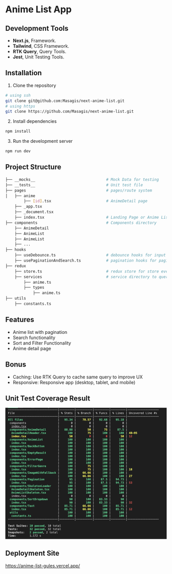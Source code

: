 # Anime List App

## Development Tools

- **Next.js**, Framework.
- **Tailwind**, CSS Framework.
- **RTK Query**, Query Tools.
- **Jest**, Unit Testing Tools.

## Installation

1. Clone the repository

```bash
# using ssh
git clone git@github.com:Masagis/next-anime-list.git
# using https
git clone https://github.com/Masagis/next-anime-list.git
```

2. Install dependencies

```bash
npm install
```

3. Run the development server

```bash
npm run dev
```

## Project Structure

```bash
├── __mocks__                               # Mock Data for testing
├── __tests__                               # Unit test file
├── pages                                   # pages/route system
│   ├── anime
        ├── [id].tsx                        # AnimeDetail page
    ├── _app.tsx
    ├── _document.tsx
    ├── index.tsx                           # Landing Page or Anime List
├── components                              # Components directory
    ├── AnimeDetail
    ├── AnimeList
    ├── AnimeList
    ├── ...
├── hooks
    ├── useDebounce.ts                      # debounce hooks for input
    ├── usePaginationAndSearch.ts           # pagination hooks for pagination component
├── redux
    ├── store.ts                            # redux store for store every query
    ├── services                            # service directory to query and the types
        ├── anime.ts
        ├── types
            ├── anime.ts
├── utils
    ├── constants.ts


```

## Features

- Anime list with pagination
- Search functionality
- Sort and Filter Functionality
- Anime detail page

## Bonus

- Caching: Use RTK Query to cache same query to improve UX
- Responsive: Responsive app (desktop, tablet, and mobile)

## Unit Test Coverage Result

![coverage](public/images/coverage.png)

## Deployment Site

https://anime-list-gules.vercel.app/
